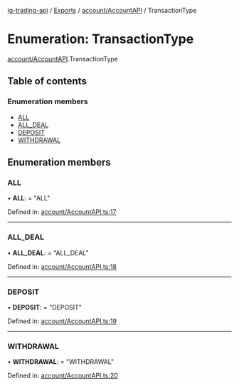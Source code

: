 [ig-trading-api](../README.md) / [Exports](../modules.md) / [account/AccountAPI](../modules/account_accountapi.md) / TransactionType

# Enumeration: TransactionType

[account/AccountAPI](../modules/account_accountapi.md).TransactionType

## Table of contents

### Enumeration members

- [ALL](account_accountapi.transactiontype.md#all)
- [ALL_DEAL](account_accountapi.transactiontype.md#all_deal)
- [DEPOSIT](account_accountapi.transactiontype.md#deposit)
- [WITHDRAWAL](account_accountapi.transactiontype.md#withdrawal)

## Enumeration members

### ALL

• **ALL**: = "ALL"

Defined in: [account/AccountAPI.ts:17](https://github.com/bennycode/ig-trading-api/blob/afea174/src/account/AccountAPI.ts#L17)

---

### ALL_DEAL

• **ALL_DEAL**: = "ALL_DEAL"

Defined in: [account/AccountAPI.ts:18](https://github.com/bennycode/ig-trading-api/blob/afea174/src/account/AccountAPI.ts#L18)

---

### DEPOSIT

• **DEPOSIT**: = "DEPOSIT"

Defined in: [account/AccountAPI.ts:19](https://github.com/bennycode/ig-trading-api/blob/afea174/src/account/AccountAPI.ts#L19)

---

### WITHDRAWAL

• **WITHDRAWAL**: = "WITHDRAWAL"

Defined in: [account/AccountAPI.ts:20](https://github.com/bennycode/ig-trading-api/blob/afea174/src/account/AccountAPI.ts#L20)
